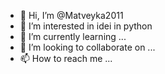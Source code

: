 - 👋 Hi, I’m @Matveyka2011
- 👀 I’m interested in idei in python
- 🌱 I’m currently learning ...
- 💞️ I’m looking to collaborate on ...
- 📫 How to reach me ...

<!---
Matveyka2011/Matveyka2011 is a ✨ special ✨ repository because its `README.md` (this file) appears on your GitHub profile.
You can click the Preview link to take a look at your changes.
--->
